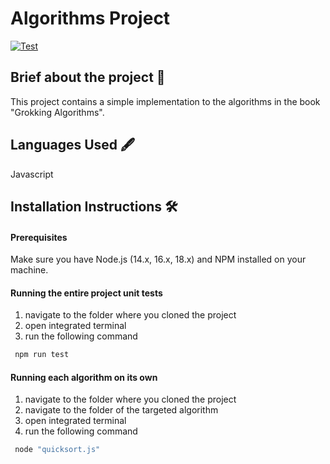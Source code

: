 # Algorithms Project
[![Test](https://github.com/lamiselzobeidy/AlgorithmsProject/actions/workflows/node.js.yml/badge.svg)](https://github.com/lamiselzobeidy/AlgorithmsProject/actions/workflows/node.js.yml)
## Brief about the project 📑
This project contains a simple implementation to the algorithms in the book "Grokking Algorithms".
## Languages Used 🖋
Javascript
## Installation Instructions 🛠
#### Prerequisites
Make sure you have Node.js (14.x, 16.x, 18.x) and NPM installed on your machine.
#### Running the entire project unit tests
1. navigate to the folder where you cloned the project
2. open integrated terminal
3. run the following command 
```bash
 npm run test
```
#### Running each algorithm on its own
1. navigate to the folder where you cloned the project
2. navigate to the folder of the targeted algorithm
3. open integrated terminal
4. run the following command
```bash
 node "quicksort.js"
```
